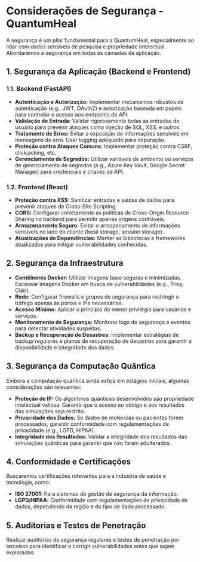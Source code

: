 # Considerações de Segurança - QuantumHeal

A segurança é um pilar fundamental para a QuantumHeal, especialmente ao lidar com dados sensíveis de pesquisa e propriedade intelectual. Abordaremos a segurança em todas as camadas da aplicação.

## 1. Segurança da Aplicação (Backend e Frontend)

### 1.1. Backend (FastAPI)

-   **Autenticação e Autorização:** Implementar mecanismos robustos de autenticação (e.g., JWT, OAuth2) e autorização baseada em papéis para controlar o acesso aos endpoints da API.
-   **Validação de Entrada:** Validar rigorosamente todas as entradas do usuário para prevenir ataques como injeção de SQL, XSS, e outros.
-   **Tratamento de Erros:** Evitar a exposição de informações sensíveis em mensagens de erro. Usar logging adequado para depuração.
-   **Proteção contra Ataques Comuns:** Implementar proteção contra CSRF, clickjacking, etc.
-   **Gerenciamento de Segredos:** Utilizar variáveis de ambiente ou serviços de gerenciamento de segredos (e.g., Azure Key Vault, Google Secret Manager) para credenciais e chaves de API.

### 1.2. Frontend (React)

-   **Proteção contra XSS:** Sanitizar entradas e saídas de dados para prevenir ataques de Cross-Site Scripting.
-   **CORS:** Configurar corretamente as políticas de Cross-Origin Resource Sharing no backend para permitir apenas origens confiáveis.
-   **Armazenamento Seguro:** Evitar o armazenamento de informações sensíveis no lado do cliente (local storage, session storage).
-   **Atualizações de Dependências:** Manter as bibliotecas e frameworks atualizados para mitigar vulnerabilidades conhecidas.

## 2. Segurança da Infraestrutura

-   **Contêineres Docker:** Utilizar imagens base seguras e minimizadas. Escanear imagens Docker em busca de vulnerabilidades (e.g., Trivy, Clair).
-   **Rede:** Configurar firewalls e grupos de segurança para restringir o tráfego apenas às portas e IPs necessários.
-   **Acesso Mínimo:** Aplicar o princípio do menor privilégio para usuários e serviços.
-   **Monitoramento de Segurança:** Monitorar logs de segurança e eventos para detectar atividades suspeitas.
-   **Backup e Recuperação de Desastres:** Implementar estratégias de backup regulares e planos de recuperação de desastres para garantir a disponibilidade e integridade dos dados.

## 3. Segurança da Computação Quântica

Embora a computação quântica ainda esteja em estágios iniciais, algumas considerações são relevantes:

-   **Proteção de IP:** Os algoritmos quânticos desenvolvidos são propriedade intelectual valiosa. Garantir que o acesso ao código e aos resultados das simulações seja restrito.
-   **Privacidade dos Dados:** Se dados de moléculas ou pacientes forem processados, garantir conformidade com regulamentações de privacidade (e.g., LGPD, HIPAA).
-   **Integridade dos Resultados:** Validar a integridade dos resultados das simulações quânticas para garantir que não foram adulterados.

## 4. Conformidade e Certificações

Buscaremos certificações relevantes para a indústria de saúde e tecnologia, como:

-   **ISO 27001:** Para sistemas de gestão de segurança da informação.
-   **LGPD/HIPAA:** Conformidade com regulamentações de privacidade de dados, dependendo da região e do tipo de dado processado.

## 5. Auditorias e Testes de Penetração

Realizar auditorias de segurança regulares e testes de penetração por terceiros para identificar e corrigir vulnerabilidades antes que sejam exploradas.
